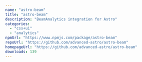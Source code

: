 ```yaml
---
name: "astro-beam"
title: "astro-beam"
description: "BeamAnalytics integration for Astro"
categories:
  - "css+ui"
  - "analytics"
npmUrl: "https://www.npmjs.com/package/astro-beam"
repoUrl: "https://github.com/advanced-astro/astro-beam"
homepageUrl: "https://github.com/advanced-astro/astro-beam"
downloads: 139
---
```

